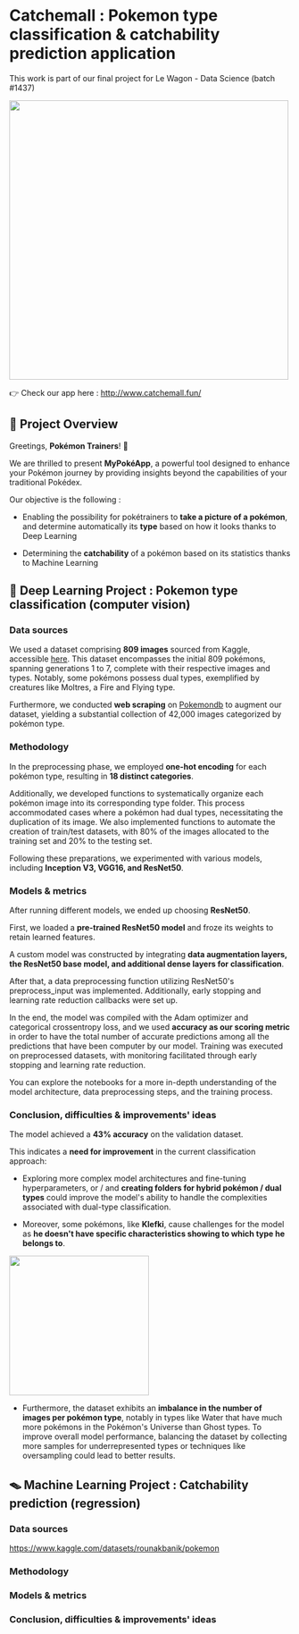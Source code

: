 # Catchemall : Pokemon type classification & catchability prediction application
This work is part of our final project for Le Wagon - Data Science (batch #1437)

<img src='https://i.pinimg.com/originals/d5/d5/33/d5d5333d5085402243e6c642f764f4b8.gif'  width="500">

👉 Check our app here : http://www.catchemall.fun/


## 🤖 Project Overview
Greetings, **Pokémon Trainers**! 🎉

We are thrilled to present **MyPokéApp**, a powerful tool designed to enhance your Pokémon journey by providing insights beyond the capabilities of your traditional Pokédex.

Our objective is the following :

- Enabling the possibility for pokétrainers to **take a picture of a pokémon**, and determine automatically its **type** based on how it looks thanks to Deep Learning

- Determining the **catchability** of a pokémon based on its statistics thanks to Machine Learning

## 📸 Deep Learning Project : Pokemon type classification (computer vision)

### Data sources
We used a dataset comprising **809 images** sourced from Kaggle, accessible [here](https://www.kaggle.com/datasets/vishalsubbiah/pokemon-images-and-types). This dataset encompasses the initial 809 pokémons, spanning generations 1 to 7, complete with their respective images and types. Notably, some pokémons possess dual types, exemplified by creatures like Moltres, a Fire and Flying type.

Furthermore, we conducted **web scraping** on [Pokemondb](https://pokemondb.net/) to augment our dataset, yielding a substantial collection of 42,000 images categorized by pokémon type.

### Methodology
In the preprocessing phase, we employed **one-hot encoding** for each pokémon type, resulting in **18 distinct categories**.

Additionally, we developed functions to systematically organize each pokémon image into its corresponding type folder. This process accommodated cases where a pokémon had dual types, necessitating the duplication of its image. We also implemented functions to automate the creation of train/test datasets, with 80% of the images allocated to the training set and 20% to the testing set.

Following these preparations, we experimented with various models, including **Inception V3, VGG16, and ResNet50**.

### Models & metrics
After running different models, we ended up choosing **ResNet50**.

First, we loaded a **pre-trained ResNet50 model** and froze its weights to retain learned features.

A custom model was constructed by integrating **data augmentation layers, the ResNet50 base model, and additional dense layers for classification**.

After that, a data preprocessing function utilizing ResNet50's preprocess_input was implemented. Additionally, early stopping and learning rate reduction callbacks were set up.

In the end, the model was compiled with the Adam optimizer and categorical crossentropy loss, and we used **accuracy as our scoring metric** in order to have the total number of accurate predictions among all the predictions that have been computer by our model. Training was executed on preprocessed datasets, with monitoring facilitated through early stopping and learning rate reduction.

You can explore the notebooks for a more in-depth understanding of the model architecture, data preprocessing steps, and the training process.

### Conclusion, difficulties & improvements' ideas
The model achieved a **43% accuracy** on the validation dataset.

This indicates a **need for improvement** in the current classification approach:


- Exploring more complex model architectures and fine-tuning hyperparameters, or / and **creating folders for hybrid pokémon / dual types** could improve the model's ability to handle the complexities associated with dual-type classification.

- Moreover, some pokémons, like **Klefki**, cause challenges for the model as **he doesn't have specific characteristics showing to which type he belongs to**.

<img src='https://www.pokepedia.fr/images/b/be/Trousselin-XY.png'  width="250">

- Furthermore, the dataset exhibits an **imbalance in the number of images per pokémon type**, notably in types like Water that have much more pokémons in the Pokémon's Universe than Ghost types. To improve overall model performance, balancing the dataset by collecting more samples for underrepresented types or techniques like oversampling could lead to better results.

## 🪤 Machine Learning Project : Catchability prediction (regression)

### Data sources
https://www.kaggle.com/datasets/rounakbanik/pokemon

### Methodology


### Models & metrics


### Conclusion, difficulties & improvements' ideas
